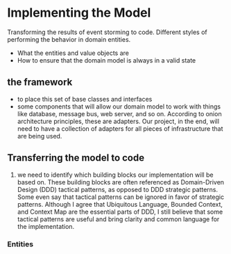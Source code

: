 # Implementing the Model

Transforming the results of event storming to code.
Different styles of performing the behavior in domain entities.

* What the entities and value objects are
* How to ensure that the domain model is always in a valid state

## the framework
* to place this set of base classes and interfaces
* some components that will allow our domain model to work with things like database, message bus, web server, and so on. According to onion architecture
principles, these are adapters. Our project, in the end, will need to have a collection of adapters for all pieces of infrastructure that are being used.

## Transferring the model to code
1. we need to identify which building blocks our implementation will be based on.
These building blocks are often referenced as Domain-Driven Design (DDD) tactical
patterns, as opposed to DDD strategic patterns. Some even say that tactical patterns can be
ignored in favor of strategic patterns. Although I agree that Ubiquitous Language, Bounded
Context, and Context Map are the essential parts of DDD, I still believe that some tactical
patterns are useful and bring clarity and common language for the implementation.

### Entities